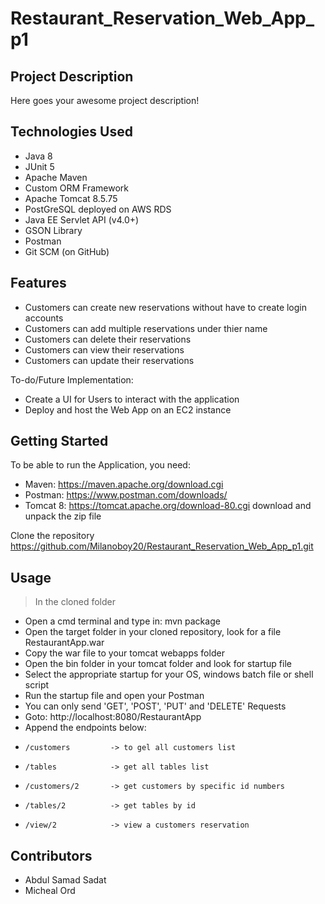 # Restaurant_Reservation_Web_App_p1

## Project Description

Here goes your awesome project description!

## Technologies Used

* Java 8
* JUnit 5
* Apache Maven
* Custom ORM Framework
* Apache Tomcat 8.5.75
* PostGreSQL deployed on AWS RDS
* Java EE Servlet API (v4.0+)
* GSON Library
* Postman
* Git SCM (on GitHub)

## Features

* Customers can create new reservations without have to create login accounts
* Customers can add multiple reservations under thier name
* Customers can delete their reservations
* Customers can view their reservations
* Customers can update their reservations

To-do/Future Implementation:
* Create a UI for Users to interact with the application
* Deploy and host the Web App on an EC2 instance

## Getting Started

To be able to run the Application, you need:
* Maven: https://maven.apache.org/download.cgi
* Postman: https://www.postman.com/downloads/
* Tomcat 8: https://tomcat.apache.org/download-80.cgi download and unpack the zip file
   
Clone the repository https://github.com/Milanoboy20/Restaurant_Reservation_Web_App_p1.git

## Usage
> In the cloned folder 

- Open a cmd terminal and type in: mvn package
- Open the target folder in your cloned repository, look for a file RestaurantApp.war
- Copy the war file to your tomcat webapps folder
- Open the bin folder in your tomcat folder and look for startup file
- Select the appropriate startup for your OS, windows batch file or shell script
- Run the startup file and open your Postman
- You can only send 'GET', 'POST', 'PUT' and 'DELETE' Requests
- Goto: http://localhost:8080/RestaurantApp
- Append the endpoints below:
-     /customers         -> to gel all customers list
-     /tables            -> get all tables list
-     /customers/2       -> get customers by specific id numbers
-     /tables/2          -> get tables by id
-     /view/2            -> view a customers reservation


## Contributors

* Abdul Samad Sadat   
* Micheal Ord 


